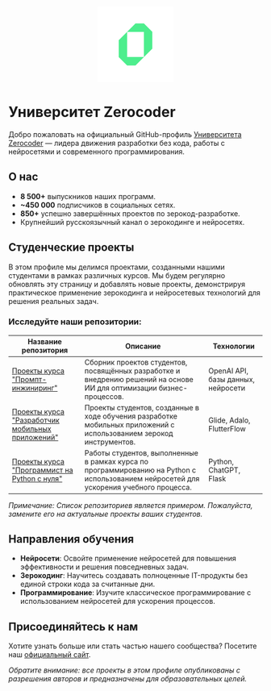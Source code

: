 <div align="center">
  <img src="https://raw.githubusercontent.com/ZerocoderUniversity/ZerocoderUniversity/main/0qode_symbol_5.png" alt="Логотип Университета Zerocoder" width="150"/>
</div>

# Университет Zerocoder

Добро пожаловать на официальный GitHub-профиль [Университета Zerocoder](https://zerocoder.ru/) — лидера движения разработки без кода, работы с нейросетями и современного программирования.

## О нас

- **8 500+** выпускников наших программ.
- **~450 000** подписчиков в социальных сетях.
- **850+** успешно завершённых проектов по зерокод-разработке.
- Крупнейший русскоязычный канал о зерокодинге и нейросетях.

## Студенческие проекты

В этом профиле мы делимся проектами, созданными нашими студентами в рамках различных курсов. Мы будем регулярно обновлять эту страницу и добавлять новые проекты, демонстрируя практическое применение зерокодинга и нейросетевых технологий для решения реальных задач.

### Исследуйте наши репозитории:

| Название репозитория | Описание | Технологии |
|----------------------|----------|------------|
| [Проекты курса "Промпт-инжиниринг"](https://github.com/ZerocoderUniversity/course-prompt-engineering) | Сборник проектов студентов, посвящённых разработке и внедрению решений на основе ИИ для оптимизации бизнес-процессов. | OpenAI API, базы данных, нейросети |
| [Проекты курса "Разработчик мобильных приложений"](https://github.com/ZerocoderUniversity/course-mobile-app-developer) | Проекты студентов, созданные в ходе обучения разработке мобильных приложений с использованием зерокод инструментов. | Glide, Adalo, FlutterFlow |
| [Проекты курса "Программист на Python с нуля"](https://github.com/ZerocoderUniversity/course-python-from-scratch) | Работы студентов, выполненные в рамках курса по программированию на Python с использованием нейросетей для ускорения учебного процесса. | Python, ChatGPT, Flask |

*Примечание: Список репозиториев является примером. Пожалуйста, замените его на актуальные проекты ваших студентов.*

## Направления обучения

- **Нейросети**: Освойте применение нейросетей для повышения эффективности и решения повседневных задач.
- **Зерокодинг**: Научитесь создавать полноценные IT-продукты без единой строки кода за считанные дни.
- **Программирование**: Изучите классическое программирование с использованием нейросетей для ускорения процессов.

## Присоединяйтесь к нам

Хотите узнать больше или стать частью нашего сообщества? Посетите наш [официальный сайт](https://zerocoder.ru/).

*Обратите внимание: все проекты в этом профиле опубликованы с разрешения авторов и предназначены для образовательных целей.*
